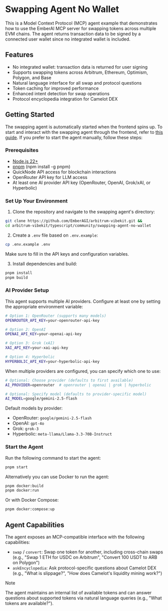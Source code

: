 # Swapping Agent No Wallet

This is a Model Context Protocol (MCP) agent example that demonstrates how to use the EmberAI MCP server for swapping tokens across multiple EVM chains. The agent returns transaction data to be signed by a connected user wallet since no integrated wallet is included.

## Features

- No integrated wallet: transaction data is returned for user signing
- Supports swapping tokens across Arbitrum, Ethereum, Optimism, Polygon, and Base
- Natural language interface for all swap and protocol questions
- Token caching for improved performance
- Enhanced intent detection for swap operations
- Protocol encyclopedia integration for Camelot DEX

## Getting Started

The swapping agent is automatically started when the frontend spins up. To start and interact with the swapping agent through the frontend, refer to [this guide](https://github.com/EmberAGI/arbitrum-vibekit/tree/main/typescript/clients/web#quickstart). If you prefer to start the agent manually, follow these steps:

### Prerequisites

- [Node.js 22+](https://nodejs.org/)
- [pnpm](https://pnpm.io/) (npm install -g pnpm)
- QuickNode API access for blockchain interactions
- OpenRouter API key for LLM access
- At least one AI provider API key (OpenRouter, OpenAI, Grok/xAI, or Hyperbolic)

### Set Up Your Environment

1. Clone the repository and navigate to the swapping agent's directory:

```bash
git clone https://github.com/EmberAGI/arbitrum-vibekit.git &&
cd arbitrum-vibekit/typescript/community/swapping-agent-no-wallet
```

2. Create a `.env` file based on `.env.example`:

```bash
cp .env.example .env
```

Make sure to fill in the API keys and configuration variables.

3. Install dependencies and build:

```bash
pnpm install
pnpm build
```

### AI Provider Setup

This agent supports multiple AI providers. Configure at least one by setting the appropriate environment variable:

```bash
# Option 1: OpenRouter (supports many models)
OPENROUTER_API_KEY=your-openrouter-api-key

# Option 2: OpenAI
OPENAI_API_KEY=your-openai-api-key

# Option 3: Grok (xAI)
XAI_API_KEY=your-xai-api-key

# Option 4: Hyperbolic
HYPERBOLIC_API_KEY=your-hyperbolic-api-key
```

When multiple providers are configured, you can specify which one to use:

```bash
# Optional: Choose provider (defaults to first available)
AI_PROVIDER=openrouter  # openrouter | openai | grok | hyperbolic

# Optional: Specify model (defaults to provider-specific model)
AI_MODEL=google/gemini-2.5-flash
```

Default models by provider:

- OpenRouter: `google/gemini-2.5-flash`
- OpenAI: `gpt-4o`
- Grok: `grok-3`
- Hyperbolic: `meta-llama/Llama-3.3-70B-Instruct`

### Start the Agent

Run the following command to start the agent:

```bash
pnpm start
```

Alternatively you can use Docker to run the agent:

```bash
pnpm docker:build
pnpm docker:run
```

Or with Docker Compose:

```bash
pnpm docker:compose:up
```

## Agent Capabilities

The agent exposes an MCP-compatible interface with the following capabilities:

- `swap` / `convert`: Swap one token for another, including cross-chain swaps (e.g., "Swap 1 ETH for USDC on Arbitrum", "Convert 100 USDT to ARB on Polygon")
- `askEncyclopedia`: Ask protocol-specific questions about Camelot DEX (e.g., "What is slippage?", "How does Camelot's liquidity mining work?")

> [!NOTE]
> The agent maintains an internal list of available tokens and can answer questions about supported tokens via natural language queries (e.g., "What tokens are available?").
